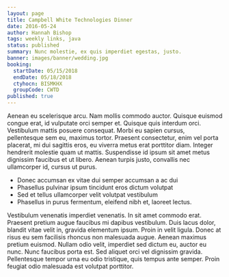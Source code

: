 ```yaml
---
layout: page
title: Campbell White Technologies Dinner
date: 2016-05-24
author: Hannah Bishop
tags: weekly links, java
status: published
summary: Nunc molestie, ex quis imperdiet egestas, justo.
banner: images/banner/wedding.jpg
booking:
  startDate: 05/15/2018
  endDate: 05/18/2018
  ctyhocn: BISMKHX
  groupCode: CWTD
published: true
---
```

Aenean eu scelerisque arcu. Nam mollis commodo auctor. Quisque euismod congue erat, id vulputate orci semper et. Quisque quis interdum orci. Vestibulum mattis posuere consequat. Morbi eu sapien cursus, pellentesque sem eu, maximus tortor. Praesent consectetur, enim vel porta placerat, mi dui sagittis eros, eu viverra metus erat porttitor diam. Integer hendrerit molestie quam ut mattis. Suspendisse id ipsum sit amet metus dignissim faucibus et ut libero. Aenean turpis justo, convallis nec ullamcorper id, cursus ut purus.

* Donec accumsan ex vitae dui semper accumsan a ac dui
* Phasellus pulvinar ipsum tincidunt eros dictum volutpat
* Sed et tellus ullamcorper velit volutpat vestibulum
* Phasellus in purus fermentum, eleifend nibh et, laoreet lectus.

Vestibulum venenatis imperdiet venenatis. In sit amet commodo erat. Praesent pretium augue faucibus mi dapibus vestibulum. Duis lacus dolor, blandit vitae velit in, gravida elementum ipsum. Proin in velit ligula. Donec at risus eu sem facilisis rhoncus non malesuada augue. Aenean maximus pretium euismod. Nullam odio velit, imperdiet sed dictum eu, auctor eu nunc. Nunc faucibus porta est. Sed aliquet orci vel dignissim gravida. Pellentesque tempor urna eu odio tristique, quis tempus ante semper. Proin feugiat odio malesuada est volutpat porttitor.
